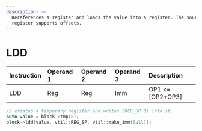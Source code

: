 ```yaml
---
description: >-
  Dereferences a register and loads the value into a register. The source
  register supports offsets.
---
```


# LDD

| Instruction | Operand 1 | Operand 2 | Operand 3 | Description |
| :--- | :--- | :--- | :--- | :--- |
| LDD | Reg | Reg | Imm | OP1 &lt;= \[OP2+OP3\] |

```cpp
// creates a temporary register and writes [REG_SP+0] into it
auto value = block->tmp(8);
block->ldd(value, vtil::REG_SP, vtil::make_imm(0ull));
```

